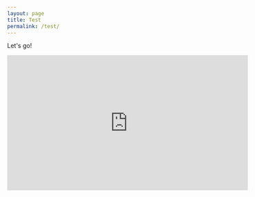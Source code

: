 ```yaml
---
layout: page
title: Test
permalink: /test/
---
```


Let's go!

<iframe width="560" height="315" src="https://www.youtube.com/embed/videoseries?si=7NX_Tw-kdlgDnUyy&amp;list=PLTGw5_-D_jDzmrW1tJdpm-WkT6qasCvoW" title="YouTube video player" frameborder="0" allow="accelerometer; autoplay; clipboard-write; encrypted-media; gyroscope; picture-in-picture; web-share" referrerpolicy="strict-origin-when-cross-origin" allowfullscreen></iframe>
